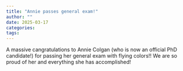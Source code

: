 ```yaml
---
title: "Annie passes general exam!"
author: ""
date: 2025-03-17
categories:
tags: 
---
```

A massive cangratulations to Annie Colgan (who is now an official PhD candidate!) for passing her general exam with flying colors!! We are so proud of her and everything she has accomplished!